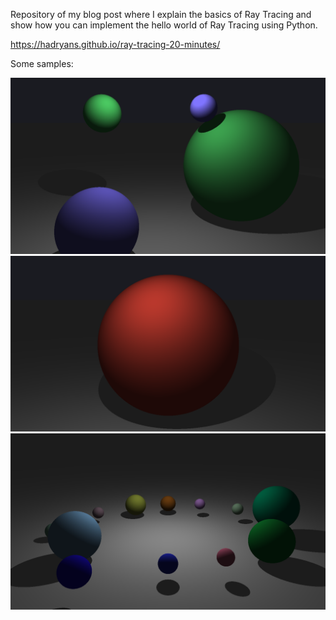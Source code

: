 Repository of my blog post where I explain the basics of Ray Tracing and show how you can implement the hello world of Ray Tracing using Python.

https://hadryans.github.io/ray-tracing-20-minutes/

Some samples:

![0](/images/1.png?raw=true "1")
![1](/images/2.png?raw=true "2")
![2](/images/3.png?raw=true "3")
